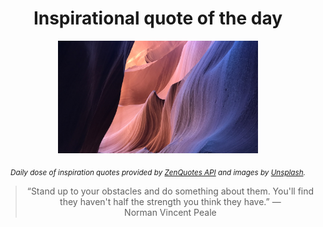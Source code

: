 
<div align="center">

# Inspirational quote of the day

<img src="./data/photo.jpeg" alt="Beautiful nature photo" width="320" height="180">

<sub><i>Daily dose of inspiration quotes provided by [ZenQuotes API](https://zenquotes.io/) and images by [Unsplash](https://unsplash.com/).</i></sub>


<blockquote>&ldquo;Stand up to your obstacles and do something about them. You'll find they haven't half the strength you think they have.&rdquo; &mdash; <footer>Norman Vincent Peale</footer></blockquote>

</div>
